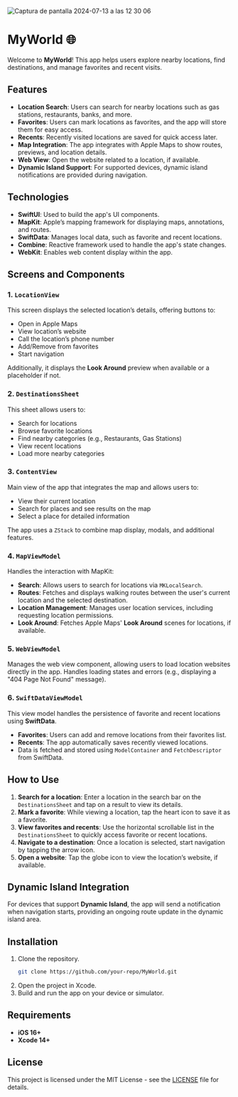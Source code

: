 ![Captura de pantalla 2024-07-13 a las 12 30 06](https://github.com/user-attachments/assets/3f56c45f-8d1c-4c97-bc22-e25cd0ff5cf4)


# MyWorld 🌐

Welcome to **MyWorld**! This app helps users explore nearby locations, find destinations, and manage favorites and recent visits.

## Features

- **Location Search**: Users can search for nearby locations such as gas stations, restaurants, banks, and more.
- **Favorites**: Users can mark locations as favorites, and the app will store them for easy access.
- **Recents**: Recently visited locations are saved for quick access later.
- **Map Integration**: The app integrates with Apple Maps to show routes, previews, and location details.
- **Web View**: Open the website related to a location, if available.
- **Dynamic Island Support**: For supported devices, dynamic island notifications are provided during navigation.

## Technologies

- **SwiftUI**: Used to build the app's UI components.
- **MapKit**: Apple’s mapping framework for displaying maps, annotations, and routes.
- **SwiftData**: Manages local data, such as favorite and recent locations.
- **Combine**: Reactive framework used to handle the app's state changes.
- **WebKit**: Enables web content display within the app.

## Screens and Components

### 1. `LocationView`

This screen displays the selected location’s details, offering buttons to:

- Open in Apple Maps
- View location’s website
- Call the location’s phone number
- Add/Remove from favorites
- Start navigation

Additionally, it displays the **Look Around** preview when available or a placeholder if not.

### 2. `DestinationsSheet`

This sheet allows users to:

- Search for locations
- Browse favorite locations
- Find nearby categories (e.g., Restaurants, Gas Stations)
- View recent locations
- Load more nearby categories

### 3. `ContentView`

Main view of the app that integrates the map and allows users to:

- View their current location
- Search for places and see results on the map
- Select a place for detailed information

The app uses a `ZStack` to combine map display, modals, and additional features.

### 4. `MapViewModel`

Handles the interaction with MapKit:

- **Search**: Allows users to search for locations via `MKLocalSearch`.
- **Routes**: Fetches and displays walking routes between the user's current location and the selected destination.
- **Location Management**: Manages user location services, including requesting location permissions.
- **Look Around**: Fetches Apple Maps' **Look Around** scenes for locations, if available.

### 5. `WebViewModel`

Manages the web view component, allowing users to load location websites directly in the app. Handles loading states and errors (e.g., displaying a "404 Page Not Found" message).

### 6. `SwiftDataViewModel`

This view model handles the persistence of favorite and recent locations using **SwiftData**.

- **Favorites**: Users can add and remove locations from their favorites list.
- **Recents**: The app automatically saves recently viewed locations.
- Data is fetched and stored using `ModelContainer` and `FetchDescriptor` from SwiftData.

## How to Use

1. **Search for a location**: Enter a location in the search bar on the `DestinationsSheet` and tap on a result to view its details.
2. **Mark a favorite**: While viewing a location, tap the heart icon to save it as a favorite.
3. **View favorites and recents**: Use the horizontal scrollable list in the `DestinationsSheet` to quickly access favorite or recent locations.
4. **Navigate to a destination**: Once a location is selected, start navigation by tapping the arrow icon.
5. **Open a website**: Tap the globe icon to view the location’s website, if available.

## Dynamic Island Integration

For devices that support **Dynamic Island**, the app will send a notification when navigation starts, providing an ongoing route update in the dynamic island area.

## Installation

1. Clone the repository.
    ```bash
    git clone https://github.com/your-repo/MyWorld.git
    ```
2. Open the project in Xcode.
3. Build and run the app on your device or simulator.

## Requirements

- **iOS 16+**
- **Xcode 14+**

## License

This project is licensed under the MIT License - see the [LICENSE](LICENSE) file for details.
